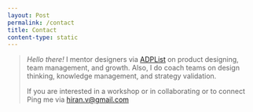 ```yaml
---
layout: Post
permalink: /contact
title: Contact
content-type: static
---
```


>  *Hello there!*  I mentor designers via [ADPList](https://adplist.org/mentors/hiran-venugopalan) on product designing, team management, and growth. Also, I do coach teams on design thinking, knowledge management, and strategy validation.
> 
>  If you are interested in a workshop or in collaborating or to connect Ping me via [hiran.v@gmail.com](mailto:hiran.v@gmail.com)